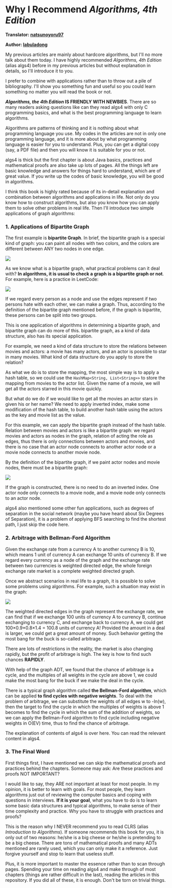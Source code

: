 # Why I Recommend _Algorithms, 4th Edition_

**Translator: [natsunoyoru97](https://github.com/natsunoyoru97)**

**Author: [labuladong](https://github.com/labuladong)**

My previous articles are mainly about hardcore algorithms, but I'll no more talk about them today. I have highly recommended _Algorithms, 4th Edition_ (alias algs4) before in my previous articles but without explanation in details, so I'll introduce it to you.

I prefer to combine with applications rather than to throw out a pile of bibliography. I'll show you something fun and useful so you could learn something no matter you will read the book or not.

**_Algorithms, the 4th Edition_ IS FRIENDLY WITH NEWBIES**. There are so many readers asking questions like can they read algs4 with only C programming basics, and what is the best programming language to learn algorithms.


Algorithms are patterns of thinking and it is nothing about what programming language you use. My codes in the articles are not in only one programming language, and it is more about by what programming language is easier for you to understand. Plus, you can get a digital copy (say, a PDF file) and then you will know it is suitable for you or not.

algs4 is thick but the first chapter is about Java basics, practices and mathematical proofs are also take up lots of pages. All the things left are basic knowledge and answers for things hard to understand, which are of great value. If you write up the codes of basic knowledge, you will be good in algorithms.

I think this book is highly rated because of its in-detail explanation and combination between algorithms and applications in life. Not only do you know how to construct algorithms, but also you know how you can apply them to solve other problems in real life. Then I'll introduce two simple applications of graph algorithms:  


### 1. Applications of Bipartite Graph

The first example is **bipartite Graph**. In brief, the bipartite graph is a special kind of graph: you can paint all nodes with two colors, and the colors are different between ANY two nodes in one edge.

![](../Pictures/algo4/1.jpg)

As we know what is a bipartite graph, what practical problems can it deal with? **In algorithms, it is usual to check a graph is a bipartite graph or not**. For example, here is a practice in LeetCode:

![](../Pictures/algo4/title.png)

If we regard every person as a node and use the edges represent if two persons hate with each other, we can make a graph. Thus, according to the definition of the bipartite graph mentioned before, if the graph is bipartite, these persons can be split into two groups.

This is one application of algorithms in determining a bipartite graph, and bipartite graph can do more of this. bipartite graph, as a kind of data structure, also has its special application.

For example, we need a kind of data structure to store the relations between movies and actors: a movie has many actors, and an actor is possible to star in many movies. What kind of data structure do you apply to store the relation?

As what we do is to store the mapping, the most simple way is to apply a hash table, so we could use the `HashMap<String, List<String>>` to store the mapping from movies to the actor list. Given the name of a movie, we will get all the actors starred in this movie quickly.

But what do we do if we would like to get all the movies an actor stars in given his or her name? We need to apply inverted index, make some modification of the hash table, to build another hash table using the actors as the key and movie list as the value.

For this example, we can apply the bipartite graph instead of the hash table. Relation between movies and actors is like a bipartite graph: we regard movies and actors as nodes in the graph, relation of acting the role as edges, thus there is only connections between actors and movies, and there is no case that an actor node connects to another actor node or a movie node connects to another movie node.

By the definition of the bipartite graph, if we paint actor nodes and movie nodes, there must be a bipartite graph:

![](../Pictures/algo4/2.jpg)

If the graph is constructed, there is no need to do an inverted index. One actor node only connects to a movie node, and a movie node only connects to an actor node.

algs4 also mentioned some other fun applications, such as degrees of separation in the social network (maybe you have heard about Six Degrees of Separation), it is a problem of applying BFS searching to find the shortest path, I just skip the code here.

### 2. Arbitrage with Bellman-Ford Algorithm

Given the exchange rate from a currency A to another currency B is 10, which means 1 unit of currency A can exchange 10 units of currency B. If we regard every currency as a node of the graph and the exchange rate between two currencies is weighted directed edge, the whole foreign exchange rate market is a complete weighted directed graph.

Once we abstract scenarios in real life to a graph, it is possible to solve some problems using algorithms. For example, such a situation may exist in the graph:

![](../Pictures/algo4/3.jpg)

The weighted directed edges in the graph represent the exchange rate, we can find that if we exchange 100 units of currency A to currency B, continue exchanging to currency C, and exchange back to currency A, we could get 100×0.9×0.8×1.4 = 100.8 units of currency A! Provided the amount in a deal is larger, we could get a great amount of money. Such behavior getting the most bang for the buck is so-called arbitrage.

There are lots of restrictions in the reality, the market is also changing rapidly, but the profit of arbitrage is high. The key is how to find such chances **RAPIDLY**.

With help of the graph ADT, we found that the chance of arbitrage is a cycle, and the multiples of all weights in the cycle are above 1, we could make the most bang for the buck if we make the deal in the cycle.

There is a typical graph algorithm called **the Bellman-Ford algorithm**, which can be applied **to find cycles with negative weights**. To deal with the problem of arbitrage, we can substitute the weights of all edges w to -ln(w), then the target to find the cycle in which the multiples of weights is above 1 becomes to find the cycle in which the sum of the addition of weights, so we can apply the Bellman-Ford algorithm to find cycle including negative weights in O(EV) time, thus to find the chance of arbitrage.

The explanation of contents of algs4 is over here. You can read the relevant content in algs4. 

### 3. The Final Word

First things first, I have mentioned we can skip the mathematical proofs and practices behind the chapters. Someone may ask: Are these practices and proofs NOT IMPORTANT?

I would like to say, they ARE not important at least for most people. In my opinion, it is better to learn with goals. For most people, they learn algorithms just out of reviewing the computer basics and coping with questions in interviews. **If it is your goal**, what you have to do is to learn some basic data structures and typical algorithms, to make sense of their time complexity and practice. Why you have to struggle with practices and proofs?

This is the reason why I NEVER recommend you to read CLRS (alias _Introduction to Algorithms_). If someone recommends this book for you, it is only out of two reasons: he/she is a big cheese or he/she is pretending to be a big cheese. There are tons of mathematical proofs and many ADTs mentioned are rarely used, which you can only make it a reference. Just forgive yourself and stop to learn that useless stuff. 

Plus, it is more important to master the essence rather than to scan through pages. Spending your time on reading algs4 and make through of most chapters (things are rather difficult in the last), reading the articles in this repository. If you did all of these, it is enough. Don't be torn on trivial things.
